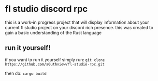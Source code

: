 # fl studio discord rpc

this is a work-in progress project that will display information about your current fl studio project on your discord rich presence.
this was created to gain a basic understanding of the Rust language

## run it yourself!

if you want to run it yourself simply run:
`git clone https://github.com/s0uthview/fl-studio-rpc.git`

then do:
`cargo build`